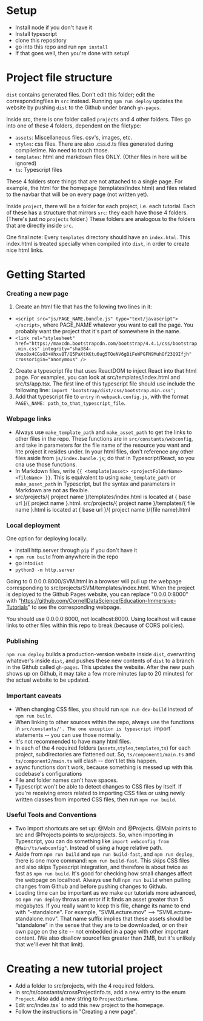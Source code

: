 # Setup

- Install node if you don't have it
- Install typescript
- clone this repository
- go into this repo and run `npm install`
- If that goes well, then you're done with setup!

# Project file structure

`dist` contains generated files. Don't edit this folder; edit the correspondingfiles in `src` instead.
Running `npm run deploy` updates the website by pushing `dist` to the Github under branch `gh-pages`.

Inside src, there is one folder called `projects` and 4 other folders. Tiles go into one of these 4 folders, dependent on the filetype:
- `assets`: Miscellaneous files. csv's, images, etc.
- `styles`: css files. There are also .css.d.ts files generated during compiletime. No need to touch those.
- `templates`: html and markdown files ONLY. (Other files in here will be ignored)
- `ts`: Typescript files

These 4 folders store things that are not attached to a single page. For example, the html for the homepage (templates/index.html) and files related to the navbar that will be on every page (not written yet).

Inside `project`, there will be a folder for each project, i.e. each tutorial. Each of these has a structure that mirrors `src`: they each have those 4 folders. (There's just no `projects` folder.) These folders are analogous to the folders that are directly inside `src`.

One final note: Every `templates` directory should have an `index.html`. This index.html is treated specially when compiled into `dist`, in order to create nice html links.

# Getting Started

### Creating a new page

1. Create an html file that has the following two lines in it: 
- `<script src="js/PAGE_NAME.bundle.js" type="text/javascript"></script>`, where PAGE\_NAME whatever you want to call the page. You probably want the project that it's part of somewhere in the name.
- `<link rel="stylesheet" href="https://maxcdn.bootstrapcdn.com/bootstrap/4.4.1/css/bootstrap.min.css" integrity="sha384-Vkoo8x4CGsO3+Hhxv8T/Q5PaXtkKtu6ug5TOeNV6gBiFeWPGFN9MuhOf23Q9Ifjh" crossorigin="anonymous" />`
2. Create a typescript file that uses ReactDOM to inject React into that html page. For examples, you can look at src/templates/index.html and src/ts/app.tsx. The first line of this typescript file should use include the following line:
`import 'bootstrap/dist/css/bootstrap.min.css';`
3. Add that typescript file to `entry` in `webpack.config.js`, with the format `PAGE\_NAME: path_to_that_typescript_file`. 

### Webpage links

- Always use `make_template_path` and `make_asset_path` to get the links to other files in the repo. These functions are in `src/constants/webconfig`, and take in parameters for the file name of the resource you want and hte project it resides under. In your html files, don't reference any other files aside from `js/index.bundle.js`; do that in Typescript/React, so you cna use those functions.
- In Markdown files, write `{{ <template|asset> <projectFolderName> <fileName> }}`. This is equivalent to using `make_template_path` or `make_asset_path` in Typescript, but the syntax and parameters in Markdown are not as flexible.
- src/projects/{ project name }/templates/index.html is located at { base url }/{ project name }.html. src/projects/{ project name }/templates/{ file name }.html is located at { base url }/{ project name }/{file name}.html

### Local deployment

One option for deploying locally:
- install http.server through `pip` if you don't have it
- `npm run build` from anywhere in the repo
- go into`dist`
- `python3 -m http.server`

Going to 0.0.0.0:8000/SVM.html in a browser will pull up the webpage corresponding to src/projects/SVM/templates/index.html. When the project is deployed to the Github Pages website, you can replace "0.0.0.0:8000" with "https://github.com/CornellDataScience/Education-Immersive-Tutorials" to see the corresponding webpage.

You should use 0.0.0.0:8000, not localhost:8000. Using localhost will cause links to other files within this repo to break (because of CORS policies).

### Publishing

`npm run deploy` builds a production-version website inside `dist`, overwriting whatever's inside `dist`, and pushes these new contents of `dist` to a branch in the Github called `gh-pages`. This updates the website. After the new push shows up on Github, it may take a few more minutes (up to 20 minutes) for the actual website to be updated.

### Important caveats

- When changing CSS files, you should run `npm run dev-build` instead of `npm run build`.
- When linking to other sources within the repo, always use the functions in `src/constants/'. The one exception is typescript `import` statements -- you can use those normally.
- It's not recommended to have many html files.
- In each of the 4 required folders (`assets`,`styles`,`templates`,`ts`) for each project, subdirectories are flattened out. So, `ts/component1/main.ts` and `ts/component2/main.ts` will clash -- don't let this happen.
- async functions don't work, because something is messed up with this codebase's configurations
- File and folder names can't have spaces.
- Typescript won't be able to detect changes to CSS files by itself. If you're receiving errors related to importing CSS files or using newly written classes from imported CSS files, then run `npm run build`.

### Useful Tools and Conventions

- Two import shortcuts are set up: @Main and @Projects. @Main points to src and @Projects points to src/projects. So, when importing in Typescript, you can do something like `import webconfig from @Main/ts/webconfig"`. Instead of using a huge relative path.
- Aside from `npm run build` and `npm run build-fast`, and `npm run deploy`, there is one more command: `npm run build-fast`. This skips CSS files and also skips Typescript integration, and therefore is about twice as fast as `npm run build`. It's good for checking how small changes affect the webpage on localhost. Always use full `npm run build` when pulling changes from Github and before pushing changes to Github.
- Loading time can be important as we make our tutorials more advanced, so `npm run deploy` throws an error if it finds an asset greater than 5 megabytes. If you really want to keep this file, change its name to end with "-standalone". For example, "SVMLecture.mov" --> "SVMLecture-standalone.mov". That name suffix implies that these assets should be "standalone" in the sense that they are to be downloaded, or on their own page on the site -- not embedded in a page with other important content. (We also disallow sourcefiles greater than 2MB, but it's unlikely that we'll ever hit that limit).

# Creating a new tutorial project
- Add a folder to src/projects, with the 4 required folders.
- In src/ts/constants/crossProjectInfo.ts, add a new entry to the enum `Project`. Also add a new string to `ProjectDirName`.
- Edit src/index.tsx` to add this new project to the homepage.
- Follow the instructions in "Creating a new page".
